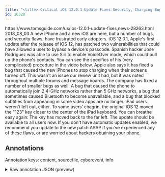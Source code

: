 ```yaml
---
title: "<title> Critical iOS 12.0.1 Update Fixes Security, Charging Bugs  </title>"
id: 10328
---
```


<title> Critical iOS 12.0.1 Update Fixes Security, Charging Bugs  </title>
<source> https://www.tomsguide.com/us/ios-12.0.1-update-fixes,news-28263.html </source>
<date> 2018_08_03 </date>
<text>
A new iPhone and a new iOS are here, but a number of bugs, and security flaws, have frustrated early adopters.
iOS 12.0.1, Apple's first update after the release of iOS 12, has patched two vulnerabilities that could have allowed a user to bypass a device's passcode. Spanish hacker Jose Rodriguez was able to use Siri to enable VoiceOver mode, which could pull up the phone's contacts. You can see the specifics of his (very complicated) procedure in the video below. 
Apple also says it has fixed a bug that caused the new iPhones to stop charging when their screens turned off. This wasn't an issue our review unit had, but it was noted throughout multiple forums and message boards. 
The company has fixed a number of smaller bugs as well. A bug that caused the phone to automatically join 2.4-GHz networks rather than 5 GHz networks, a bug that sometimes caused Bluetooth to become unavailable, and a bug that blocked subtitles from appearing in some video apps are no longer.
iPad users weren't left out, either. To some users' chagrin, the original iOS 12 moved the "123" key closer to the center of the iPad keyboard. You can breathe easy again: The key has moved back to the far left. 
The update should be available to all users now. If you don't have automatic updates enabled, we recommend you update to the new patch ASAP if you've experienced any of these flaws, or are worried about hackers obtaining your phone.  
</text>



## Annotations

Annotation keys: content, sourcefile, cyberevent, info

<details>
<summary>Raw annotation JSON (preview)</summary>

```json
{
  "content": "A new iPhone and a new iOS are here, but a number of bugs, and security flaws, have frustrated early adopters. iOS 12.0.1, Apple's first update after the release of iOS 12, has patched two vulnerabilities that could have allowed a user to bypass a device's passcode. Spanish hacker Jose Rodriguez was able to use Siri to enable VoiceOver mode, which could pull up the phone's contacts. You can see the specifics of his (very complicated) procedure in the video below.  Apple also says it has fixed a bug that caused the new iPhones to stop charging when their screens turned off. This wasn't an issue our review unit had, but it was noted throughout multiple forums and message boards.  The company has fixed a number of smaller bugs as well. A bug that caused the phone to automatically join 2.4-GHz networks rather than 5 GHz networks, a bug that sometimes caused Bluetooth to become unavailable, and a bug that blocked subtitles from appearing in some video apps are no longer. iPad users weren't left out, either. To some users' chagrin, the original iOS 12 moved the \"123\" key closer to the center of the iPad keyboard. You can breathe easy again: The key has moved back to the far left.  The update should be available to all users now. If you don't have automatic updates enabled, we recommend you update to the new patch ASAP if you've experienced any of these flaws, or are worried about hackers obtaining your phone.  ",
  "sourcefile": "10328.txt",
  "cyberevent": {
    "hopper": [
      {
        "index": 0,
        "relation": "Same",
        "events": [
          {
            "index": "E1",
            "type": "Vulnerability-related",
            "realis": "Actual",
            "nugget": {
              "startOffset": 173,
              "index": "T3",
              "endOffset": 184,
              "text": "has patched"
            },
            "argument": [
              {
                "index": "T7",
                "text": "allowed a user to bypass a device's passcode",
                "endOffset": 265,
                "role": {
                  "CAPEC-Meta": "Privilege Abuse",
                  "type": "Issues-Addressed",
                  "confidence": 0.9214662909507751
                },
                "startOffset": 221,
                "type": "Capabilities"
              },
              {
                "index": "T4",
                "text": "two vulnerabilities",
                "endOffset": 204,
                "role": {
                  "type": "Vulnerability"
                },
                "startOffset": 185,
                "type": "Vulnerability"
              },
              {
                "index": "T2",
                "text": "12.0.1",
                "endOffset": 121,
                "role": {
                  "type": "Patch-Number"
                },
                "startOffset": 115,
                "type": "Version"
              },
              {
                "index": "T1",
                "text": "update",
                "endOffset": 143,
                "role": {
                  "type": "Patch"
                },
                "startOffset": 137,
                "type": "Patch"
              },
              {
                "index": "T5",
                "text": "the release",
                "endOffset": 161,
                "role": {
                  "type": "Patch"
                },
                "startOffset": 150,
                "type": "Patch"
              },
              {
                "index": "T24",
                "external_reference": {
                  "dbpediaURI": "http://dbpedia.org/resource/Apple_Inc.",
                  "wikidataid": "Q312"
                },
                "endOffset": 128,
                "role": {
                  "type": "Releaser"
                },
                "text": "Apple",
                "startOffset": 123,
                "type": "Organization"
              },
              {
                "index": "
```
</details>
